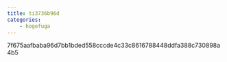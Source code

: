 ```yaml
---
title: ti3736b96d
categories:
    - hogefuga
---
```

7f675aafbaba96d7bb1bded558cccde4c33c8616788448ddfa388c730898a4b5